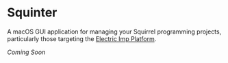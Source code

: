 # Squinter

A macOS GUI application for managing your Squirrel programming projects, particularly those targeting the [Electric Imp Platform](https://electricimp.com/docs/).

*Coming Soon*
